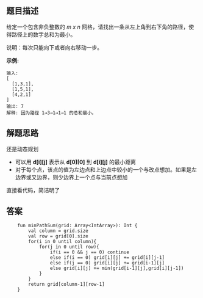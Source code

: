 ## 题目描述

给定一个包含非负整数的 *m x n* 网格，请找出一条从左上角到右下角的路径，使得路径上的数字总和为最小。

说明：每次只能向下或者向右移动一步。

**示例:**


```
输入:
[
  [1,3,1],
  [1,5,1],
  [4,2,1]
]
输出: 7
解释: 因为路径 1→3→1→1→1 的总和最小。
```


## 解题思路

还是动态规划

- 可以用 **d[i][j]** 表示从 **d[0][0]** 到 **d[i][j]** 的最小距离
- 对于每个点，该点的值为左边点和上边点中较小的一个与改点想加。如果是左边界或又边界，则少边界上一个点与当前点想加


直接看代码，简洁明了


## 答案


```
    fun minPathSum(grid: Array<IntArray>): Int {
        val column = grid.size
        val row = grid[0].size
        for(i in 0 until column){
            for(j in 0 until row){
                if(i == 0 && j == 0) continue
                else if(i == 0) grid[i][j] += grid[i][j-1]
                else if(j == 0) grid[i][j] += grid[i-1][j]
                else grid[i][j] += min(grid[i-1][j],grid[i][j-1])
            }
        }
        return grid[column-1][row-1]
    }
```
